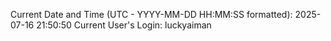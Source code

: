 Current Date and Time (UTC - YYYY-MM-DD HH:MM:SS formatted): 2025-07-16 21:50:50
Current User's Login: luckyaiman
